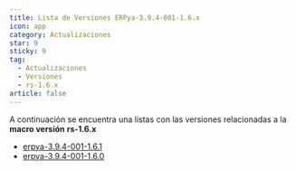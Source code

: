 ```yaml
---
title: Lista de Versiones ERPya-3.9.4-001-1.6.x
icon: app
category: Actualizaciones
star: 9
sticky: 9
tag:
  - Actualizaciones
  - Versiones
  - rs-1.6.x
article: false
---
```


A continuación se encuentra una listas con las versiones relacionadas a la **macro versión** **rs-1.6.x**

- [erpya-3.9.4-001-1.6.1](erpya-3.9.4-001-1.6.1.md)
- [erpya-3.9.4-001-1.6.0](erpya-3.9.4-001-1.6.0.md)
